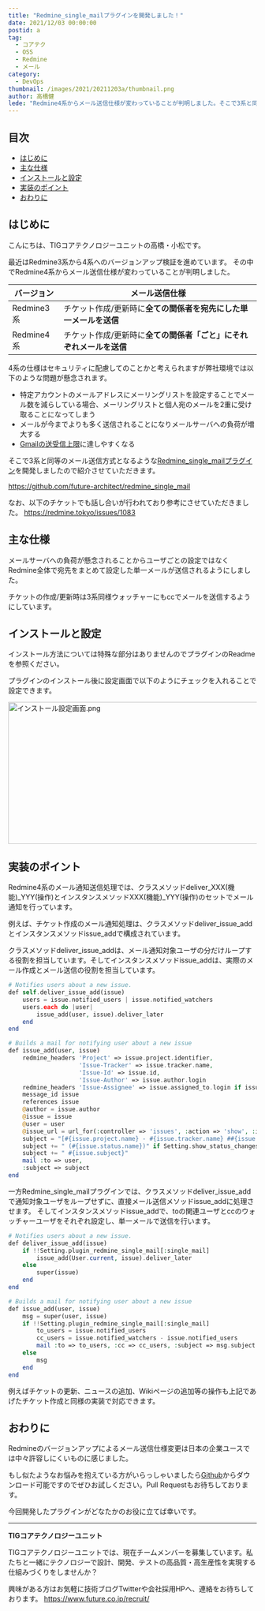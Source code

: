 ```yaml
---
title: "Redmine_single_mailプラグインを開発しました！"
date: 2021/12/03 00:00:00
postid: a
tag:
  - コアテク
  - OSS
  - Redmine
  - メール
category:
  - DevOps
thumbnail: /images/2021/20211203a/thumbnail.png
author: 高橋健
lede: "Redmine4系からメール送信仕様が変わっていることが判明しました。そこで3系と同等のメール送信方式となるようなRedmine_single_mailプラグインを開発しましたので紹介させていただきます。"
---
```

## 目次

* [はじめに](#はじめに)
* [主な仕様](#主な仕様)
* [インストールと設定](#インストールと設定)
* [実装のポイント](#実装のポイント)
* [おわりに](#おわりに)

## はじめに

こんにちは、TIGコアテクノロジーユニットの高橋・小松です。

最近はRedmine3系から4系へのバージョンアップ検証を進めています。
その中でRedmine4系からメール送信仕様が変わっていることが判明しました。

| バージョン                   | メール送信仕様 |
|------------------------|-------------|
|Redmine3系|チケット作成/更新時に**全ての関係者を宛先にした単一メールを送信**|
|Redmine4系|チケット作成/更新時に**全ての関係者「ごと」にそれぞれメールを送信**|

4系の仕様はセキュリティに配慮してのことかと考えられますが弊社環境では以下のような問題が懸念されます。

* 特定アカウントのメールアドレスにメーリングリストを設定することでメール数を減らしている場合、メーリングリストと個人宛のメールを2重に受け取ることになってしまう
* メールが今までよりも多く送信されることになりメールサーバへの負荷が増大する
* [Gmailの送受信上限](https://support.google.com/a/topic/28609?hl=ja&ref_topic=9202)に達しやすくなる

そこで3系と同等のメール送信方式となるような[Redmine_single_mailプラグイン](https://github.com/future-architect/redmine_single_mail)を開発しましたので紹介させていただきます。

https://github.com/future-architect/redmine_single_mail

なお、以下のチケットでも話し合いが行われており参考にさせていただきました。
https://redmine.tokyo/issues/1083

## 主な仕様

メールサーバへの負荷が懸念されることからユーザごとの設定ではなくRedmine全体で宛先をまとめて設定した単一メールが送信されるようにしました。

チケットの作成/更新時は3系同様ウォッチャーにもccでメールを送信するようにしています。

## インストールと設定

インストール方法については特殊な部分はありませんのでプラグインのReadmeを参照ください。

プラグインのインストール後に設定画面で以下のようにチェックを入れることで設定できます。

<img src="/images/2021/20211203a/インストール設定画面.png" alt="インストール設定画面.png" width="633" height="288" loading="lazy">

## 実装のポイント

Redmine4系のメール通知送信処理では、クラスメソッドdeliver_XXX(機能)_YYY(操作)とインスタンスメソッドXXX(機能)_YYY(操作)のセットでメール通知を行っています。

例えば、チケット作成のメール通知処理は、クラスメソッドdeliver_issue_addとインスタンスメソッドissue_addで構成されています。

クラスメソッドdeliver_issue_addは、メール通知対象ユーザの分だけループする役割を担当しています。そしてインスタンスメソッドissue_addは、実際のメール作成とメール送信の役割を担当しています。

```php Redmineソースからの抜粋
# Notifies users about a new issue.
def self.deliver_issue_add(issue)
    users = issue.notified_users | issue.notified_watchers
    users.each do |user|
        issue_add(user, issue).deliver_later
    end
end

# Builds a mail for notifying user about a new issue
def issue_add(user, issue)
    redmine_headers 'Project' => issue.project.identifier,
                    'Issue-Tracker' => issue.tracker.name,
                    'Issue-Id' => issue.id,
                    'Issue-Author' => issue.author.login
    redmine_headers 'Issue-Assignee' => issue.assigned_to.login if issue.assigned_to
    message_id issue
    references issue
    @author = issue.author
    @issue = issue
    @user = user
    @issue_url = url_for(:controller => 'issues', :action => 'show', :id => issue)
    subject = "[#{issue.project.name} - #{issue.tracker.name} ##{issue.id}]"
    subject += " (#{issue.status.name})" if Setting.show_status_changes_in_mail_subject?
    subject += " #{issue.subject}"
    mail :to => user,
    :subject => subject
end
```

一方Redmine_single_mailプラグインでは、クラスメソッドdeliver_issue_addで通知対象ユーザをループせずに、直接メール送信メソッドissue_addに処理させます。
そしてインスタンスメソッドissue_addで、toの関連ユーザとccのウォッチャーユーザをそれぞれ設定し、単一メールで送信を行います。

```php Redmine_single_mailプラグインソースの抜粋
# Notifies users about a new issue.
def deliver_issue_add(issue)
    if !!Setting.plugin_redmine_single_mail[:single_mail]
        issue_add(User.current, issue).deliver_later
    else
        super(issue)
    end
end

# Builds a mail for notifying user about a new issue
def issue_add(user, issue)
    msg = super(user, issue)
    if !!Setting.plugin_redmine_single_mail[:single_mail]
        to_users = issue.notified_users
        cc_users = issue.notified_watchers - issue.notified_users
        mail :to => to_users, :cc => cc_users, :subject => msg.subject
    else
        msg
    end
end
```

例えばチケットの更新、ニュースの追加、Wikiページの追加等の操作も上記であげたチケット作成と同様の実装で対応できます。

## おわりに

Redmineのバージョンアップによるメール送信仕様変更は日本の企業ユースでは中々許容しにくいものに感じました。

もし似たようなお悩みを抱えている方がいらっしゃいましたら[Github](https://github.com/future-architect/redmine_single_mail)からダウンロード可能ですのでぜひお試しください。Pull Requestもお待ちしております。

今回開発したプラグインがどなたかのお役に立てば幸いです。

----------------------------
**TIGコアテクノロジーユニット**

TIGコアテクノロジーユニットでは、現在チームメンバーを募集しています。私たちと一緒にテクノロジーで設計、開発、テストの高品質・高生産性を実現する仕組みづくりをしませんか？

興味がある方はお気軽に技術ブログTwitterや会社採用HPへ、連絡をお待ちしております。
https://www.future.co.jp/recruit/
